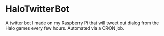 # HaloTwitterBot
A twitter bot I made on my Raspberry Pi that will tweet out dialog from the Halo games every few hours. Automated via a CRON job.
